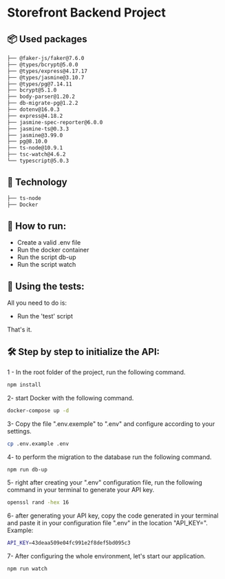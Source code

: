 # Storefront Backend Project

## :package: Used packages
```sh
├── @faker-js/faker@7.6.0
├── @types/bcrypt@5.0.0
├── @types/express@4.17.17
├── @types/jasmine@3.10.7
├── @types/pg@7.14.11
├── bcrypt@5.1.0
├── body-parser@1.20.2
├── db-migrate-pg@1.2.2
├── dotenv@16.0.3
├── express@4.18.2
├── jasmine-spec-reporter@6.0.0
├── jasmine-ts@0.3.3
├── jasmine@3.99.0
├── pg@8.10.0
├── ts-node@10.9.1
├── tsc-watch@4.6.2
└── typescript@5.0.3
```
## :rocket: Technology
```sh
├── ts-node
├── Docker
```

## :construction: How to run:

*  Create a valid .env file
*  Run the docker container
*  Run the script db-up
*  Run the script watch

## :wrench: Using the tests:

All you need to do is:

* Run the 'test' script

That's it.

## :hammer_and_wrench: Step by step to initialize the API:

1 - In the root folder of the project, run the following command.
```sh
npm install
```
2- start Docker with the following command.
```sh
docker-compose up -d
```
3- Copy the file ".env.exemple" to ".env" and configure according to your settings.
```sh
cp .env.example .env
```
4- to perform the migration to the database run the following command.

```sh 
npm run db-up
```
5- right after creating your ".env" configuration file, run the following command in your terminal to generate your API key.
```sh
openssl rand -hex 16
```
6- after generating your API key, copy the code generated in your terminal and paste it in your configuration file ".env" in the location "API_KEY=".
Example:
```sh
API_KEY=43deaa509e04fc991e2f8def5bd095c3
```
7- After configuring the whole environment, let's start our application.
  ```sh
npm run watch
```
